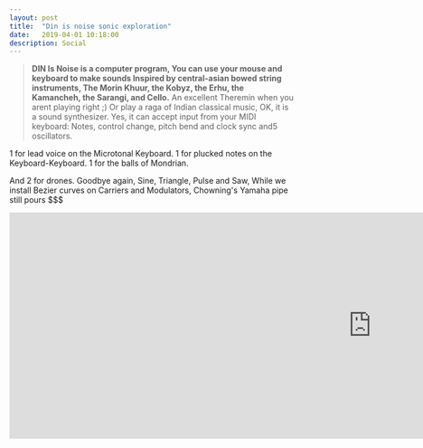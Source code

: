 ```yaml
---
layout: post
title:  "Din is noise sonic exploration"
date:   2019-04-01 10:18:00
description: Social
---
```

>**DIN Is Noise is a computer program, You can use your mouse and keyboard to make sounds Inspired by central-asian bowed string instruments, The Morin Khuur, the Kobyz, the Erhu, the Kamancheh, the Sarangi, and Cello.**
 An excellent Theremin when you arent playing right ;)  Or play a raga of Indian classical music, OK, it is a sound synthesizer. Yes, it can accept input from your MIDI keyboard: Notes, control change, pitch bend and clock sync and5 oscillators.

1 for lead voice on the Microtonal Keyboard.
1 for plucked notes on the Keyboard-Keyboard.
1 for the balls of Mondrian.

And 2 for drones. Goodbye again, Sine, Triangle, Pulse and Saw,
While we install Bezier curves on Carriers and Modulators,
Chowning's Yamaha pipe still pours $$$

<iframe width="1280" height="400" src="https://www.youtube.com/embed/HYAbzn2fnnk" frameborder="0" allow="autoplay; encrypted-media" allowfullscreen></iframe>





